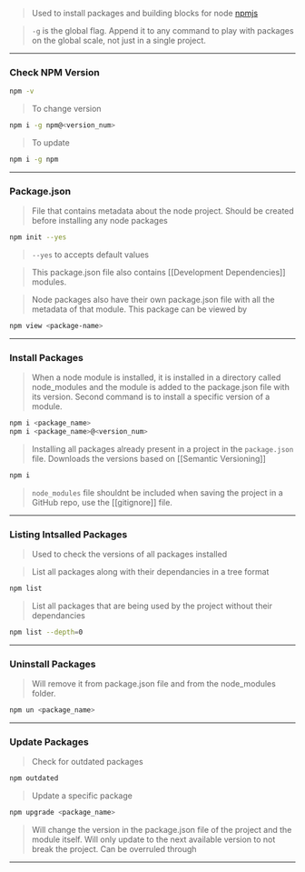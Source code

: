 

>Used to install packages and building blocks for node [npmjs](https://www.npmjs.com/)

> `-g` is the global flag. Append it to any command to play with packages on the global scale, not just in a single project.
---

### Check NPM Version

```bash
npm -v
```

> To change version
```bash
npm i -g npm@<version_num>
```

> To update
```bash
npm i -g npm
```

---

### Package.json

> File that contains metadata about the node project. Should be created before installing any node packages
``` bash
npm init --yes  
```

>`--yes` to accepts default values

> This package.json file also contains [[Development Dependencies]] modules.

> Node packages also have their own package.json file with all the metadata of that module. This package can be viewed by
```bash
npm view <package-name>
```

---

### Install Packages

> When a node module is installed, it is installed in a directory called node_modules and the module is added to the package.json file with its version. Second command is to install a specific version of a module.

```bash
npm i <package_name>
npm i <package_name>@<version_num>
```


> Installing all packages already present in a project in the `package.json` file. Downloads the versions based on [[Semantic Versioning]]
```bash
npm i
```

> `node_modules` file shouldnt be included when saving the project in a GitHub repo, use the [[gitignore]] file.

---

### Listing Intsalled Packages

>Used to check the versions of all packages installed

>List all packages along with their dependancies in a tree format
```bash
npm list 
```

>List all packages that are being used by the project without their dependancies
```bash
npm list --depth=0
```

---

### Uninstall Packages

>Will remove it from package.json file and from the node_modules folder.
```bash
npm un <package_name>
```

---

### Update Packages

> Check for outdated packages
```bash
npm outdated
```

> Update a specific package
```bash
npm upgrade <package_name>
```

> Will change the version in the package.json file of the project and the module itself. 
> Will only update to the next available version to not break the project. Can be overruled through

___
